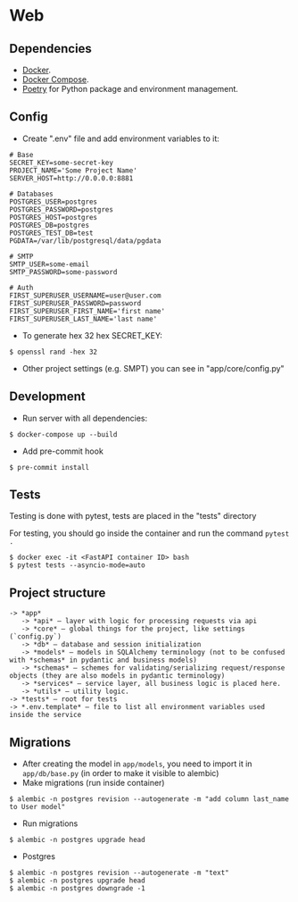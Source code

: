 # Web

## Dependencies

* [Docker](https://www.docker.com/).
* [Docker Compose](https://docs.docker.com/compose/install/).
* [Poetry](https://python-poetry.org/) for Python package and environment management.

## Config

* Create ".env" file and add environment variables to it:
```dotenv
# Base
SECRET_KEY=some-secret-key
PROJECT_NAME='Some Project Name'
SERVER_HOST=http://0.0.0.0:8881

# Databases
POSTGRES_USER=postgres
POSTGRES_PASSWORD=postgres
POSTGRES_HOST=postgres
POSTGRES_DB=postgres
POSTGRES_TEST_DB=test
PGDATA=/var/lib/postgresql/data/pgdata

# SMTP
SMTP_USER=some-email
SMTP_PASSWORD=some-password

# Auth
FIRST_SUPERUSER_USERNAME=user@user.com
FIRST_SUPERUSER_PASSWORD=password
FIRST_SUPERUSER_FIRST_NAME='first name'
FIRST_SUPERUSER_LAST_NAME='last name'
```
* To generate hex 32 hex SECRET_KEY:
```console
$ openssl rand -hex 32
```

* Other project settings (e.g. SMPT) you can see in "app/core/config.py"

## Development

* Run server with all dependencies:

```console
$ docker-compose up --build
```
* Add pre-commit hook

```console
$ pre-commit install
```

## Tests

Testing is done with pytest, tests are placed in the "tests" directory

For testing, you should go inside the container and run the command `pytest .`

```console
$ docker exec -it <FastAPI container ID> bash
$ pytest tests --asyncio-mode=auto
```

## Project structure

```
-> *app*
   -> *api* — layer with logic for processing requests via api
   -> *core* — global things for the project, like settings (`config.py`)
   -> *db* — database and session initialization
   -> *models* — models in SQLAlchemy terminology (not to be confused with *schemas* in pydantic and business models)
   -> *schemas* — schemes for validating/serializing request/response objects (they are also models in pydantic terminology)
   -> *services* — service layer, all business logic is placed here.
   -> *utils* — utility logic.
-> *tests* — root for tests
-> *.env.template* — file to list all environment variables used inside the service
```

## Migrations

* After creating the model in `app/models`, you need to import it in `app/db/base.py` (in order to make it visible to alembic)
* Make migrations (run inside container)

```console
$ alembic -n postgres revision --autogenerate -m "add column last_name to User model"
```

* Run migrations

```console
$ alembic -n postgres upgrade head
```

* Postgres
```console
$ alembic -n postgres revision --autogenerate -m "text"
$ alembic -n postgres upgrade head
$ alembic -n postgres downgrade -1
```
